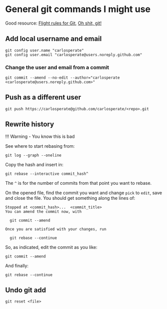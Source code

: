 # General git commands I might use

Good resource: [Flight rules for Git](https://github.com/k88hudson/git-flight-rules), [Oh shit, git!](http://ohshitgit.com)


## Add local username and email

```
git config user.name "carlosperate"
git config user.email "carlosperate@users.noreply.github.com"
```

### Change the user and email from a commit

```
git commit --amend --no-edit --author="carlosperate <carlosperate@users.noreply.github.com>"
```


## Push as a different user

```
git push https://carlosperate@github.com/carlosperate/<repo>.git
```


## Rewrite history

!!! Warning - You know this is bad

See where to start rebasing from:

```
git log --graph --oneline
```

Copy the hash and insert in:

```
git rebase --interactive commit_hash^
```

The `^` is for the number of commits from that point you want to rebase.

On the opened file, find the commit you want and change `pick` to `edit`, save and close the file. You should get something along the lines of:

```
Stopped at <commit_hash>...  <commit_title>
You can amend the commit now, with

  git commit --amend 

Once you are satisfied with your changes, run

  git rebase --continue
```

So, as indicated, edit the commit as you like:

```
git commit --amend
```

And finally:

```
git rebase --continue
```


## Undo git add

```
git reset <file>
```
